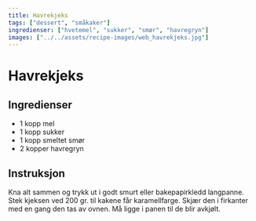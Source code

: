 ```yaml
---
title: Havrekjeks
tags: ["dessert", "småkaker"]
ingredienser: ["hvetemel", "sukker", "smør", "havregryn"]
images: ["../../assets/recipe-images/web_havrekjeks.jpg"]
---
```


# Havrekjeks

## Ingredienser

- 1 kopp mel
- 1 kopp sukker
- 1 kopp smeltet smør
- 2 kopper havregryn

## Instruksjon

Kna alt sammen og trykk ut i godt smurt eller bakepapirkledd langpanne. Stek kjeksen ved 200 gr. til kakene får karamellfarge. Skjær den i firkanter med en gang den tas av ovnen. Må ligge i panen til de blir avkjølt.
